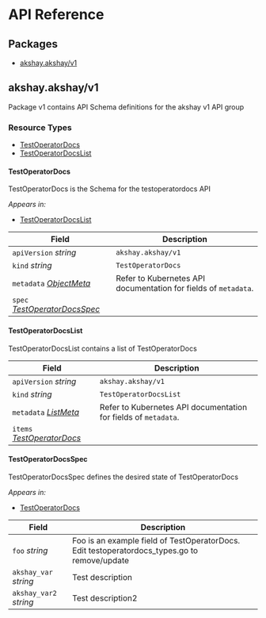 # API Reference

## Packages
- [akshay.akshay/v1](#akshayakshayv1)


## akshay.akshay/v1

Package v1 contains API Schema definitions for the akshay v1 API group

### Resource Types
- [TestOperatorDocs](#testoperatordocs)
- [TestOperatorDocsList](#testoperatordocslist)



#### TestOperatorDocs



TestOperatorDocs is the Schema for the testoperatordocs API

_Appears in:_
- [TestOperatorDocsList](#testoperatordocslist)

| Field | Description |
| --- | --- |
| `apiVersion` _string_ | `akshay.akshay/v1`
| `kind` _string_ | `TestOperatorDocs`
| `metadata` _[ObjectMeta](https://kubernetes.io/docs/reference/generated/kubernetes-api/v1.22/#objectmeta-v1-meta)_ | Refer to Kubernetes API documentation for fields of `metadata`. |
| `spec` _[TestOperatorDocsSpec](#testoperatordocsspec)_ |  |


#### TestOperatorDocsList



TestOperatorDocsList contains a list of TestOperatorDocs



| Field | Description |
| --- | --- |
| `apiVersion` _string_ | `akshay.akshay/v1`
| `kind` _string_ | `TestOperatorDocsList`
| `metadata` _[ListMeta](https://kubernetes.io/docs/reference/generated/kubernetes-api/v1.22/#listmeta-v1-meta)_ | Refer to Kubernetes API documentation for fields of `metadata`. |
| `items` _[TestOperatorDocs](#testoperatordocs)_ |  |


#### TestOperatorDocsSpec



TestOperatorDocsSpec defines the desired state of TestOperatorDocs

_Appears in:_
- [TestOperatorDocs](#testoperatordocs)

| Field | Description |
| --- | --- |
| `foo` _string_ | Foo is an example field of TestOperatorDocs. Edit testoperatordocs_types.go to remove/update |
| `akshay_var` _string_ | Test description |
| `akshay_var2` _string_ | Test description2 |




